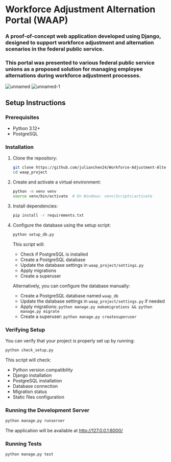 # Workforce Adjustment Alternation Portal (WAAP)
### A proof-of-concept web application developed using Django, designed to support workforce adjustment and alternation scenarios in the federal public service.
### This portal was presented to various federal public service unions as a proposed solution for managing employee alternations during workforce adjustment processes.

![unnamed](https://github.com/user-attachments/assets/3cfcfafe-c4f0-444a-afe3-64433e557593)
![unnamed-1](https://github.com/user-attachments/assets/02f954d4-ba29-4431-bc7d-2c1167f96e93)


## Setup Instructions

### Prerequisites

- Python 3.12+
- PostgreSQL

### Installation

1. Clone the repository:
   ```bash
   git clone https://github.com/julianchen24/Workforce-Adjustment-Alternation-Portal.git
   cd waap_project
   ```

2. Create and activate a virtual environment:
   ```bash
   python -m venv venv
   source venv/bin/activate  # On Windows: venv\Scripts\activate
   ```

3. Install dependencies:
   ```bash
   pip install -r requirements.txt
   ```

4. Configure the database using the setup script:
   ```bash
   python setup_db.py
   ```
   This script will:
   - Check if PostgreSQL is installed
   - Create a PostgreSQL database
   - Update the database settings in `waap_project/settings.py`
   - Apply migrations
   - Create a superuser

   Alternatively, you can configure the database manually:
   - Create a PostgreSQL database named `waap_db`
   - Update the database settings in `waap_project/settings.py` if needed
   - Apply migrations: `python manage.py makemigrations && python manage.py migrate`
   - Create a superuser: `python manage.py createsuperuser`

### Verifying Setup

You can verify that your project is properly set up by running:
```bash
python check_setup.py
```

This script will check:
- Python version compatibility
- Django installation
- PostgreSQL installation
- Database connection
- Migration status
- Static files configuration

### Running the Development Server

```bash
python manage.py runserver
```

The application will be available at http://127.0.0.1:8000/

### Running Tests

```bash
python manage.py test
```

